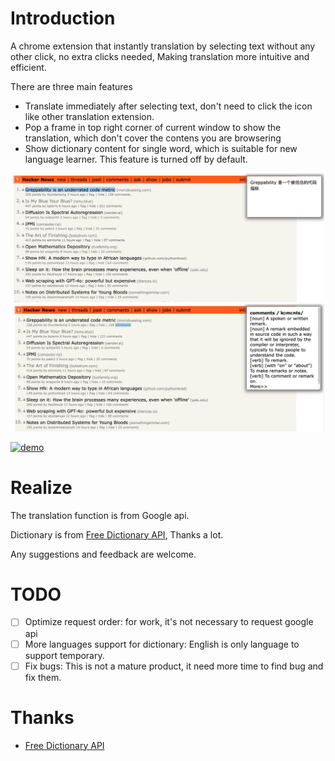 # Introduction
A chrome extension that instantly translation by selecting text without any other click, no extra clicks needed, Making translation more intuitive and efficient.

There are three main features
+ Translate immediately after selecting text, don't need to click the icon like other translation extension.
+ Pop a frame in top right corner of current window to show the translation, which don't cover the contens you are browsering
+ Show dictionary content for single word, which is suitable for new language learner. This feature is turned off by default.

<center class="half">
    <img src="images/readme-demo-1.png" width="500"/><img src="images/readme-demo-2.png" width="500"/>
</center>

[![demo](readme-demo-1.png)](images/show-readme-demo.mov)


# Realize
The translation function is from Google api. 

Dictionary is from [Free Dictionary API](https://dictionaryapi.dev), Thanks a lot.

Any suggestions and feedback are welcome.


# TODO
- [ ] Optimize request order: for work, it's not necessary to request google api
- [ ] More languages support for dictionary: English is only language to support temporary.
- [ ] Fix bugs: This is not a mature product, it need more time to find bug and fix them.

# Thanks
+ [Free Dictionary API](https://dictionaryapi.dev)